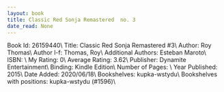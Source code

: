 ```yaml
---
layout: book
title: Classic Red Sonja Remastered  no. 3
date_read: None
---
```


Book Id: 26159440\ 
Title: Classic Red Sonja Remastered #3\ 
Author: Roy Thomas\ 
Author l-f: Thomas, Roy\ 
Additional Authors: Esteban Maroto\ 
ISBN: \ 
My Rating: 0\ 
Average Rating: 3.62\ 
Publisher: Dynamite Entertainment\ 
Binding: Kindle Edition\ 
Number of Pages: \ 
Year Published: 2015\ 
Date Added: 2020/06/18\ 
Bookshelves: kupka-wstydu\ 
Bookshelves with positions: kupka-wstydu (#1596)\ 

